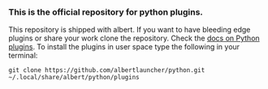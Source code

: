 ### This is the official repository for python plugins.

This repository is shipped with albert. If you want to have bleeding edge plugins or share your work clone the repository. Check the [docs on Python plugins](https://github.com/albertlauncher/plugins/blob/master/python/README.md). To install the plugins in user space type the following in your terminal:

```shell
git clone https://github.com/albertlauncher/python.git ~/.local/share/albert/python/plugins
```
